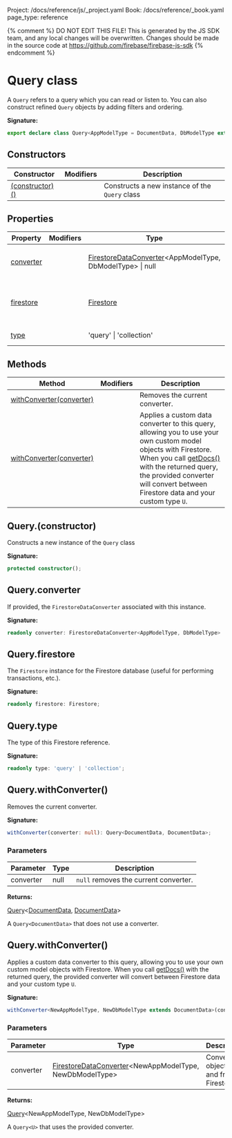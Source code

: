 Project: /docs/reference/js/_project.yaml
Book: /docs/reference/_book.yaml
page_type: reference

{% comment %}
DO NOT EDIT THIS FILE!
This is generated by the JS SDK team, and any local changes will be
overwritten. Changes should be made in the source code at
https://github.com/firebase/firebase-js-sdk
{% endcomment %}

# Query class
A `Query` refers to a query which you can read or listen to. You can also construct refined `Query` objects by adding filters and ordering.

<b>Signature:</b>

```typescript
export declare class Query<AppModelType = DocumentData, DbModelType extends DocumentData = DocumentData> 
```

## Constructors

|  Constructor | Modifiers | Description |
|  --- | --- | --- |
|  [(constructor)()](./firestore_.query.md#queryconstructor) |  | Constructs a new instance of the <code>Query</code> class |

## Properties

|  Property | Modifiers | Type | Description |
|  --- | --- | --- | --- |
|  [converter](./firestore_.query.md#queryconverter) |  | [FirestoreDataConverter](./firestore_.firestoredataconverter.md#firestoredataconverter_interface)<!-- -->&lt;AppModelType, DbModelType&gt; \| null | If provided, the <code>FirestoreDataConverter</code> associated with this instance. |
|  [firestore](./firestore_.query.md#queryfirestore) |  | [Firestore](./firestore_.firestore.md#firestore_class) | The <code>Firestore</code> instance for the Firestore database (useful for performing transactions, etc.). |
|  [type](./firestore_.query.md#querytype) |  | 'query' \| 'collection' | The type of this Firestore reference. |

## Methods

|  Method | Modifiers | Description |
|  --- | --- | --- |
|  [withConverter(converter)](./firestore_.query.md#querywithconverter) |  | Removes the current converter. |
|  [withConverter(converter)](./firestore_.query.md#querywithconverter) |  | Applies a custom data converter to this query, allowing you to use your own custom model objects with Firestore. When you call [getDocs()](./firestore_.md#getdocs) with the returned query, the provided converter will convert between Firestore data and your custom type <code>U</code>. |

## Query.(constructor)

Constructs a new instance of the `Query` class

<b>Signature:</b>

```typescript
protected constructor();
```

## Query.converter

If provided, the `FirestoreDataConverter` associated with this instance.

<b>Signature:</b>

```typescript
readonly converter: FirestoreDataConverter<AppModelType, DbModelType> | null;
```

## Query.firestore

The `Firestore` instance for the Firestore database (useful for performing transactions, etc.).

<b>Signature:</b>

```typescript
readonly firestore: Firestore;
```

## Query.type

The type of this Firestore reference.

<b>Signature:</b>

```typescript
readonly type: 'query' | 'collection';
```

## Query.withConverter()

Removes the current converter.

<b>Signature:</b>

```typescript
withConverter(converter: null): Query<DocumentData, DocumentData>;
```

### Parameters

|  Parameter | Type | Description |
|  --- | --- | --- |
|  converter | null | <code>null</code> removes the current converter. |

<b>Returns:</b>

[Query](./firestore_.query.md#query_class)<!-- -->&lt;[DocumentData](./firestore_.documentdata.md#documentdata_interface)<!-- -->, [DocumentData](./firestore_.documentdata.md#documentdata_interface)<!-- -->&gt;

A `Query<DocumentData>` that does not use a converter.

## Query.withConverter()

Applies a custom data converter to this query, allowing you to use your own custom model objects with Firestore. When you call [getDocs()](./firestore_.md#getdocs) with the returned query, the provided converter will convert between Firestore data and your custom type `U`<!-- -->.

<b>Signature:</b>

```typescript
withConverter<NewAppModelType, NewDbModelType extends DocumentData>(converter: FirestoreDataConverter<NewAppModelType, NewDbModelType>): Query<NewAppModelType, NewDbModelType>;
```

### Parameters

|  Parameter | Type | Description |
|  --- | --- | --- |
|  converter | [FirestoreDataConverter](./firestore_.firestoredataconverter.md#firestoredataconverter_interface)<!-- -->&lt;NewAppModelType, NewDbModelType&gt; | Converts objects to and from Firestore. |

<b>Returns:</b>

[Query](./firestore_.query.md#query_class)<!-- -->&lt;NewAppModelType, NewDbModelType&gt;

A `Query<U>` that uses the provided converter.

